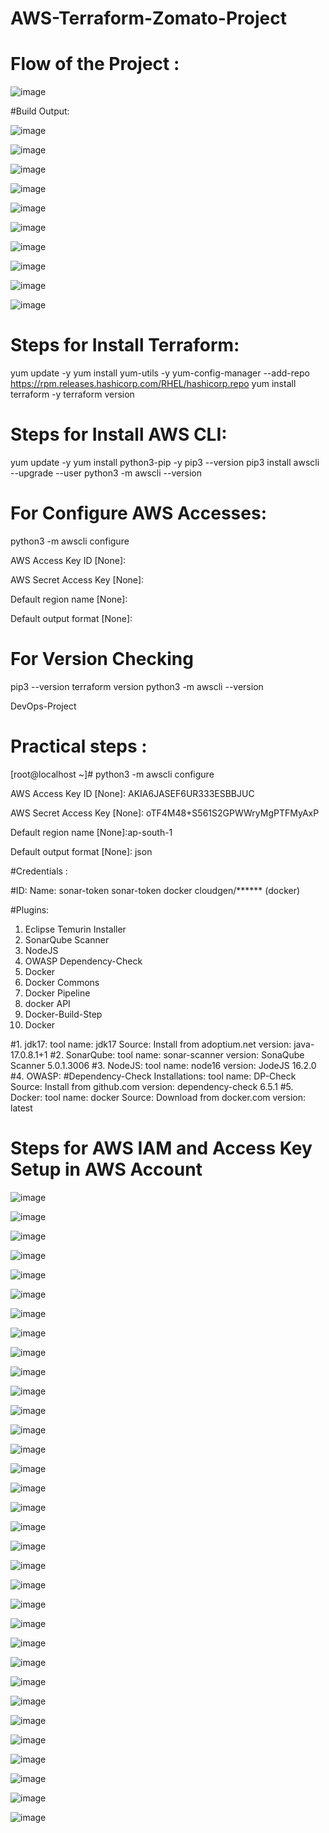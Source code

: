 # AWS-Terraform-Zomato-Project

# Flow of the Project :

![image](https://github.com/Cloud-Gen-DevOps-Projects/AWS-Terraform-Zomato-Project/assets/25892488/a19ffd36-e7b4-4e54-8dfb-b234e775d82b)




#Build Output:


![image](https://github.com/Cloud-Gen-DevOps-Projects/AWS-Terraform-Zomato-Project/assets/25892488/c0f87571-4797-4ec2-8d21-bd7aa6b9d6e6)



![image](https://github.com/Cloud-Gen-DevOps-Projects/AWS-Terraform-Zomato-Project/assets/25892488/db2924c2-8439-46d3-9cd8-183196bae294)


![image](https://github.com/Cloud-Gen-DevOps-Projects/AWS-Terraform-Zomato-Project/assets/25892488/97b97820-4e99-4b67-8967-918b09f9613b)


![image](https://github.com/Cloud-Gen-DevOps-Projects/AWS-Terraform-Zomato-Project/assets/25892488/35defc96-287d-4938-8c1e-ea8bbec2db49)





![image](https://github.com/Cloud-Gen-DevOps-Projects/AWS-Terraform-Zomato-Project/assets/25892488/f376d724-550a-40c5-8d22-27727e9e59b2)




![image](https://github.com/Cloud-Gen-DevOps-Projects/AWS-Terraform-Zomato-Project/assets/25892488/43865202-d678-4d3e-8c17-e4ab0733642f)




![image](https://github.com/Cloud-Gen-DevOps-Projects/AWS-Terraform-Zomato-Project/assets/25892488/b821ceeb-fae0-47a9-a35a-3403a978e4d0)





![image](https://github.com/Cloud-Gen-DevOps-Projects/AWS-Terraform-Zomato-Project/assets/25892488/90ea68c8-912c-4fcd-809d-a1902a7543ac)





![image](https://github.com/Cloud-Gen-DevOps-Projects/AWS-Terraform-Zomato-Project/assets/25892488/78ce2398-5956-481b-a296-eba8ab125bdb)





![image](https://github.com/Cloud-Gen-DevOps-Projects/AWS-Terraform-Zomato-Project/assets/25892488/44b9a8c9-1a04-4826-9450-bce807354680)





# Steps for Install Terraform:
yum update -y
yum install yum-utils -y
yum-config-manager --add-repo https://rpm.releases.hashicorp.com/RHEL/hashicorp.repo
yum install terraform -y
terraform version

# Steps for Install AWS CLI: 
yum update -y
yum install python3-pip -y
pip3 --version
pip3 install awscli --upgrade --user
python3 -m awscli --version


# For Configure AWS Accesses: 
python3 -m awscli configure

AWS Access Key ID [None]:  

AWS Secret Access Key [None]:  

Default region name [None]:

Default output format [None]: 


# For Version Checking

pip3 --version
terraform version
python3 -m awscli --version

DevOps-Project


# Practical steps :
[root@localhost ~]# python3 -m awscli configure

AWS Access Key ID [None]:   AKIA6JASEF6UR333ESBBJUC

AWS Secret Access Key [None]:  oTF4M48+S561S2GPWWryMgPTFMyAxP

Default region name [None]:ap-south-1

Default output format [None]: json



#Credentials :

#ID:               Name:
sonar-token       sonar-token
docker            cloudgen/****** (docker)


#Plugins:
   1. Eclipse Temurin Installer 
   2. SonarQube Scanner
   3. NodeJS
   4. OWASP Dependency-Check
   5. Docker
   6. Docker Commons
   7. Docker Pipeline
   8. docker API
   9. Docker-Build-Step
   10. Docker

#1. jdk17:
   tool name: jdk17
   Source: Install from adoptium.net 
   version: java-17.0.8.1+1 
#2. SonarQube:
   tool name: sonar-scanner
   version: SonaQube Scanner 5.0.1.3006
#3. NodeJS:
   tool name: node16
   version:   JodeJS 16.2.0
#4. OWASP:
   #Dependency-Check Installations:
   tool name: DP-Check
   Source: Install from github.com
   version: dependency-check 6.5.1
#5. Docker:
   tool name: docker
   Source: Download from docker.com 
   version: latest 












# Steps for AWS IAM and Access Key Setup in AWS Account







![image](https://github.com/Cloud-Gen-DevOps-Projects/AWS-Terraform-Zomato-Project/assets/25892488/69a05006-2bd9-45bc-bfe2-00c2811cb90a)









![image](https://github.com/Cloud-Gen-DevOps-Projects/AWS-Terraform-Zomato-Project/assets/25892488/0baf637c-3981-4a21-9413-754a7166b16d)



![image](https://github.com/Cloud-Gen-DevOps-Projects/AWS-Terraform-Zomato-Project/assets/25892488/735ac881-0d8e-4f3e-9e02-a7b81977fe0f)









![image](https://github.com/Cloud-Gen-DevOps-Projects/AWS-Terraform-Zomato-Project/assets/25892488/90e12fd9-7cfa-4c15-a92f-7a4ae2e47553)









![image](https://github.com/Cloud-Gen-DevOps-Projects/AWS-Terraform-Zomato-Project/assets/25892488/fc24f894-aac5-486f-83d5-4e962f236f6e)









![image](https://github.com/Cloud-Gen-DevOps-Projects/AWS-Terraform-Zomato-Project/assets/25892488/5cdc4f1d-a2fa-41e8-a2bc-82456ce3c81b)









![image](https://github.com/Cloud-Gen-DevOps-Projects/AWS-Terraform-Zomato-Project/assets/25892488/dec70ebb-2ec5-4669-9365-b6b8376903f3)









![image](https://github.com/Cloud-Gen-DevOps-Projects/AWS-Terraform-Zomato-Project/assets/25892488/dff73b8e-0d98-4fcc-810d-b964d246f88d)









![image](https://github.com/Cloud-Gen-DevOps-Projects/AWS-Terraform-Zomato-Project/assets/25892488/eae3bc15-f294-4568-b59c-dd2ee0f3258c)









![image](https://github.com/Cloud-Gen-DevOps-Projects/AWS-Terraform-Zomato-Project/assets/25892488/ca3064d9-6404-4f0e-98bb-f380d47b99d6)









![image](https://github.com/Cloud-Gen-DevOps-Projects/AWS-Terraform-Zomato-Project/assets/25892488/7cad3836-90cd-48e0-b169-ceeb87770745)









![image](https://github.com/Cloud-Gen-DevOps-Projects/AWS-Terraform-Zomato-Project/assets/25892488/bd708542-635e-4539-997f-5ba398635401)









![image](https://github.com/Cloud-Gen-DevOps-Projects/AWS-Terraform-Zomato-Project/assets/25892488/08819ca7-7f16-4263-8f85-a1601e735614)









![image](https://github.com/Cloud-Gen-DevOps-Projects/AWS-Terraform-Zomato-Project/assets/25892488/c2f1cf1e-64f8-4497-9d38-11f840ecac2a)









![image](https://github.com/Cloud-Gen-DevOps-Projects/AWS-Terraform-Zomato-Project/assets/25892488/57afb5a8-7b18-46d9-a64a-de6de3c0f605)









![image](https://github.com/Cloud-Gen-DevOps-Projects/AWS-Terraform-Zomato-Project/assets/25892488/d332a683-879e-4b14-b604-0a189c25b00a)









![image](https://github.com/Cloud-Gen-DevOps-Projects/AWS-Terraform-Zomato-Project/assets/25892488/8357a5f2-46e3-4f31-bc65-e8bf90246594)









![image](https://github.com/Cloud-Gen-DevOps-Projects/AWS-Terraform-Zomato-Project/assets/25892488/54112b61-6adb-4800-bfc8-c2cc07c0e04f)









![image](https://github.com/Cloud-Gen-DevOps-Projects/AWS-Terraform-Zomato-Project/assets/25892488/fc74e019-b65c-47cc-884f-1726217e4ed9)









![image](https://github.com/Cloud-Gen-DevOps-Projects/AWS-Terraform-Zomato-Project/assets/25892488/e07338c2-3fe1-4cb2-a298-fa2ec17622d5)









![image](https://github.com/Cloud-Gen-DevOps-Projects/AWS-Terraform-Zomato-Project/assets/25892488/85b9c439-2557-497a-8f3b-a142b0df22eb)









![image](https://github.com/Cloud-Gen-DevOps-Projects/AWS-Terraform-Zomato-Project/assets/25892488/25b26772-c4f5-4c98-8fc3-615ae6378e85)









![image](https://github.com/Cloud-Gen-DevOps-Projects/AWS-Terraform-Zomato-Project/assets/25892488/e27a3014-c59c-43eb-a8ed-fb5b10485335)









![image](https://github.com/Cloud-Gen-DevOps-Projects/AWS-Terraform-Zomato-Project/assets/25892488/649bbc37-8c95-4ec4-94fa-7e6002030189)









![image](https://github.com/Cloud-Gen-DevOps-Projects/AWS-Terraform-Zomato-Project/assets/25892488/13e98a8a-48cc-42f9-9a79-0f6fb6a62da3)









![image](https://github.com/Cloud-Gen-DevOps-Projects/AWS-Terraform-Zomato-Project/assets/25892488/e566be7b-ca7b-47e3-9411-9934681ec2bd)









![image](https://github.com/Cloud-Gen-DevOps-Projects/AWS-Terraform-Zomato-Project/assets/25892488/41cbe33f-841f-4d90-b444-2cf5eabf0b45)









![image](https://github.com/Cloud-Gen-DevOps-Projects/AWS-Terraform-Zomato-Project/assets/25892488/9a844731-af7c-4f51-8b68-bbf9a1005c00)









![image](https://github.com/Cloud-Gen-DevOps-Projects/AWS-Terraform-Zomato-Project/assets/25892488/9cafb806-c404-4887-b970-0eeab9c605f7)









![image](https://github.com/Cloud-Gen-DevOps-Projects/AWS-Terraform-Zomato-Project/assets/25892488/91cdc82b-2fdb-4705-a116-cd6e0f4dad96)









![image](https://github.com/Cloud-Gen-DevOps-Projects/AWS-Terraform-Zomato-Project/assets/25892488/215e62eb-3238-47cc-93c5-d6877fe789e9)









![image](https://github.com/Cloud-Gen-DevOps-Projects/AWS-Terraform-Zomato-Project/assets/25892488/4a53223f-7462-4d32-ac2c-37f858bd2e0a)









![image](https://github.com/Cloud-Gen-DevOps-Projects/AWS-Terraform-Zomato-Project/assets/25892488/b9a88567-b28a-4942-bb7e-909dcf41ac50)










